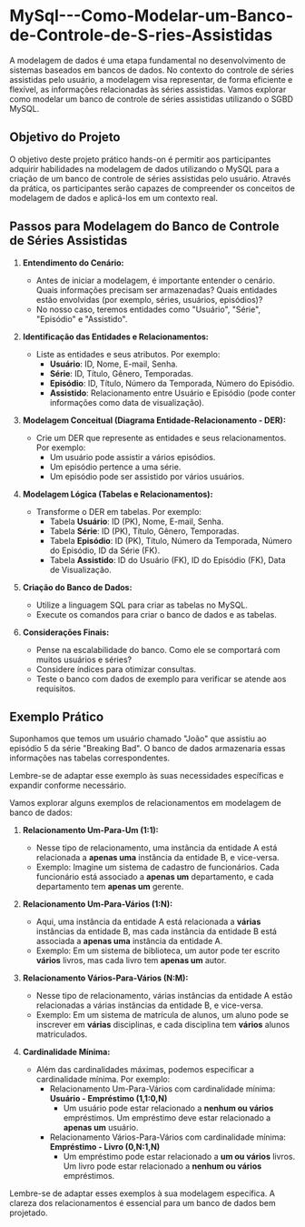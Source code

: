 # MySql---Como-Modelar-um-Banco-de-Controle-de-S-ries-Assistidas

A modelagem de dados é uma etapa fundamental no desenvolvimento de sistemas baseados em bancos de dados. No contexto do controle de séries assistidas pelo usuário, a modelagem visa representar, de forma eficiente e flexível, as informações relacionadas às séries assistidas. Vamos explorar como modelar um banco de controle de séries assistidas utilizando o SGBD MySQL.

## Objetivo do Projeto
O objetivo deste projeto prático hands-on é permitir aos participantes adquirir habilidades na modelagem de dados utilizando o MySQL para a criação de um banco de controle de séries assistidas pelo usuário. Através da prática, os participantes serão capazes de compreender os conceitos de modelagem de dados e aplicá-los em um contexto real.

## Passos para Modelagem do Banco de Controle de Séries Assistidas
1. **Entendimento do Cenário:**
   - Antes de iniciar a modelagem, é importante entender o cenário. Quais informações precisam ser armazenadas? Quais entidades estão envolvidas (por exemplo, séries, usuários, episódios)?
   - No nosso caso, teremos entidades como "Usuário", "Série", "Episódio" e "Assistido".

2. **Identificação das Entidades e Relacionamentos:**
   - Liste as entidades e seus atributos. Por exemplo:
     - **Usuário**: ID, Nome, E-mail, Senha.
     - **Série**: ID, Título, Gênero, Temporadas.
     - **Episódio**: ID, Título, Número da Temporada, Número do Episódio.
     - **Assistido**: Relacionamento entre Usuário e Episódio (pode conter informações como data de visualização).

3. **Modelagem Conceitual (Diagrama Entidade-Relacionamento - DER):**
   - Crie um DER que represente as entidades e seus relacionamentos. Por exemplo:
     - Um usuário pode assistir a vários episódios.
     - Um episódio pertence a uma série.
     - Um episódio pode ser assistido por vários usuários.

4. **Modelagem Lógica (Tabelas e Relacionamentos):**
   - Transforme o DER em tabelas. Por exemplo:
     - Tabela **Usuário**: ID (PK), Nome, E-mail, Senha.
     - Tabela **Série**: ID (PK), Título, Gênero, Temporadas.
     - Tabela **Episódio**: ID (PK), Título, Número da Temporada, Número do Episódio, ID da Série (FK).
     - Tabela **Assistido**: ID do Usuário (FK), ID do Episódio (FK), Data de Visualização.

5. **Criação do Banco de Dados:**
   - Utilize a linguagem SQL para criar as tabelas no MySQL.
   - Execute os comandos para criar o banco de dados e as tabelas.

6. **Considerações Finais:**
   - Pense na escalabilidade do banco. Como ele se comportará com muitos usuários e séries?
   - Considere índices para otimizar consultas.
   - Teste o banco com dados de exemplo para verificar se atende aos requisitos.

## Exemplo Prático
Suponhamos que temos um usuário chamado "João" que assistiu ao episódio 5 da série "Breaking Bad". O banco de dados armazenaria essas informações nas tabelas correspondentes.

Lembre-se de adaptar esse exemplo às suas necessidades específicas e expandir conforme necessário. 

Vamos explorar alguns exemplos de relacionamentos em modelagem de banco de dados:

1. **Relacionamento Um-Para-Um (1:1):**
   - Nesse tipo de relacionamento, uma instância da entidade A está relacionada a **apenas uma** instância da entidade B, e vice-versa.
   - Exemplo: Imagine um sistema de cadastro de funcionários. Cada funcionário está associado a **apenas um** departamento, e cada departamento tem **apenas um** gerente.

2. **Relacionamento Um-Para-Vários (1:N):**
   - Aqui, uma instância da entidade A está relacionada a **várias** instâncias da entidade B, mas cada instância da entidade B está associada a **apenas uma** instância da entidade A.
   - Exemplo: Em um sistema de biblioteca, um autor pode ter escrito **vários** livros, mas cada livro tem **apenas um** autor.

3. **Relacionamento Vários-Para-Vários (N:M):**
   - Nesse tipo de relacionamento, várias instâncias da entidade A estão relacionadas a várias instâncias da entidade B, e vice-versa.
   - Exemplo: Em um sistema de matrícula de alunos, um aluno pode se inscrever em **várias** disciplinas, e cada disciplina tem **vários** alunos matriculados.

4. **Cardinalidade Mínima:**
   - Além das cardinalidades máximas, podemos especificar a cardinalidade mínima. Por exemplo:
     - Relacionamento Um-Para-Vários com cardinalidade mínima: **Usuário - Empréstimo (1,1:0,N)**
       - Um usuário pode estar relacionado a **nenhum ou vários** empréstimos. Um empréstimo deve estar relacionado a **apenas um** usuário.
     - Relacionamento Vários-Para-Vários com cardinalidade mínima: **Empréstimo - Livro (0,N:1,N)**
       - Um empréstimo pode estar relacionado a **um ou vários** livros. Um livro pode estar relacionado a **nenhum ou vários** empréstimos.

Lembre-se de adaptar esses exemplos à sua modelagem específica. A clareza dos relacionamentos é essencial para um banco de dados bem projetado.
